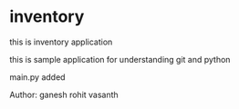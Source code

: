 # inventory
this is inventory application

this is sample application for understanding git and python

main.py added

Author:
ganesh
rohit
vasanth

